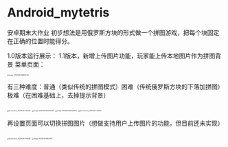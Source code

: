 # Android_mytetris
安卓期末大作业
初步想法是用俄罗斯方块的形式做一个拼图游戏，把每个块固定在正确的位置时能得分。

1.0版本运行展示：
1.1版本，新增上传图片功能，玩家能上传本地图片作为拼图背景
菜单页面：

<img src="https://github.com/sixsixla/Android_mytetris/blob/master/show/Screenshot_20211230-135421.jpg" alt="image-20211230135852033" style="zoom:25%;" />

有三种难度：普通（类似传统的拼图模式）困难（传统俄罗斯方块的下落加拼图）极难（在困难基础上，去掉提示背景）

<img src="https://github.com/sixsixla/Android_mytetris/blob/master/show/Screenshot_20211230-135436.jpg" alt="Screenshot_20211230-135436" style="zoom:25%;" />

<img src="https://github.com/sixsixla/Android_mytetris/blob/master/show/Screenshot_20211230-135525.jpg" alt="image-20211230140356039" style="zoom:25%;" />

<img src="https://github.com/sixsixla/Android_mytetris/blob/master/show/Screenshot_20211230-135537.jpg" alt="image-20211230140425972" style="zoom:25%;" />

<img src="https://github.com/sixsixla/Android_mytetris/blob/master/show/Screenshot_20211230-135607.jpg" alt="Screenshot_20211230-135607" style="zoom:25%;" />



再设置页面可以切换拼图图片（想做支持用户上传图片的功能，但目前还未实现）

<img src="https://github.com/sixsixla/Android_mytetris/blob/master/show/Screenshot_20211230-135628.jpg" alt="Screenshot_20211230-135628" style="zoom:25%;" />
<img src="https://github.com/sixsixla/Android_mytetris/blob/master/show/Screenshot_20211230-135636.jpg" alt="image-20211230141011551" style="zoom:25%;" />
